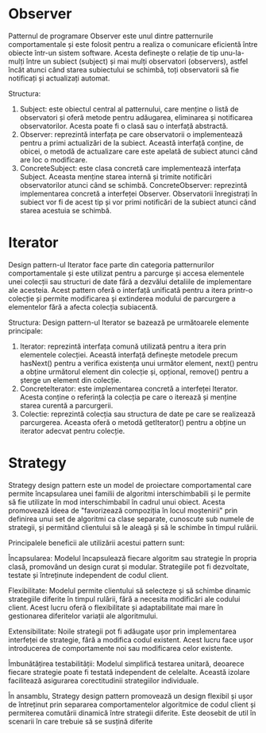 # Observer #
Patternul de programare Observer este unul dintre patternurile comportamentale și este folosit pentru a realiza o comunicare eficientă între obiecte într-un sistem software. Acesta definește o relație de tip unu-la-mulți între un subiect (subject) și mai mulți observatori (observers), astfel încât atunci când starea subiectului se schimbă, toți observatorii să fie notificați și actualizați automat.

Structura:

1. Subject: este obiectul central al patternului, care menține o listă de observatori și oferă metode pentru adăugarea, eliminarea și notificarea observatorilor. Acesta poate fi o clasă sau o interfață abstractă.
2. Observer: reprezintă interfața pe care observatorii o implementează pentru a primi actualizări de la subiect. Această interfață conține, de obicei, o metodă de actualizare care este apelată de subiect atunci când are loc o modificare.
3. ConcreteSubject: este clasa concretă care implementează interfața Subject. Aceasta menține starea internă și trimite notificări observatorilor atunci când se schimbă.
ConcreteObserver: reprezintă implementarea concretă a interfeței Observer. Observatorii înregistrați în subiect vor fi de acest tip și vor primi notificări de la subiect atunci când starea acestuia se schimbă.

# Iterator #
Design pattern-ul Iterator face parte din categoria patternurilor comportamentale și este utilizat pentru a parcurge și accesa elementele unei colecții sau structuri de date fără a dezvălui detaliile de implementare ale acesteia. Acest pattern oferă o interfață unificată pentru a itera printr-o colecție și permite modificarea și extinderea modului de parcurgere a elementelor fără a afecta colecția subiacentă.

Structura:
Design pattern-ul Iterator se bazează pe următoarele elemente principale:

1. Iterator: reprezintă interfața comună utilizată pentru a itera prin elementele colecției. Această interfață definește metodele precum hasNext() pentru a verifica existența unui următor element, next() pentru a obține următorul element din colecție și, opțional, remove() pentru a șterge un element din colecție.
2. ConcreteIterator: este implementarea concretă a interfeței Iterator. Acesta conține o referință la colecția pe care o iterează și menține starea curentă a parcurgerii.
3. Colectie: reprezintă colecția sau structura de date pe care se realizează parcurgerea. Aceasta oferă o metodă getIterator() pentru a obține un iterator adecvat pentru colecție.

# Strategy #
Strategy design pattern este un model de proiectare comportamental care permite încapsularea unei familii de algoritmi interschimbabili și le permite să fie utilizate în mod interschimbabil în cadrul unui obiect. Acesta promovează ideea de "favorizează compoziția în locul moștenirii" prin definirea unui set de algoritmi ca clase separate, cunoscute sub numele de strategii, și permitând clientului să le aleagă și să le schimbe în timpul rulării.

Principalele beneficii ale utilizării acestui pattern sunt:

Încapsularea: Modelul încapsulează fiecare algoritm sau strategie în propria clasă, promovând un design curat și modular. Strategiile pot fi dezvoltate, testate și întreținute independent de codul client.

Flexibilitate: Modelul permite clientului să selecteze și să schimbe dinamic strategiile diferite în timpul rulării, fără a necesita modificări ale codului client. Acest lucru oferă o flexibilitate și adaptabilitate mai mare în gestionarea diferitelor variații ale algoritmului.

Extensibilitate: Noile strategii pot fi adăugate ușor prin implementarea interfeței de strategie, fără a modifica codul existent. Acest lucru face ușor introducerea de comportamente noi sau modificarea celor existente.

Îmbunătățirea testabilității: Modelul simplifică testarea unitară, deoarece fiecare strategie poate fi testată independent de celelalte. Această izolare facilitează asigurarea corectitudinii strategiilor individuale.

În ansamblu, Strategy design pattern promovează un design flexibil și ușor de întreținut prin separarea comportamentelor algoritmice de codul client și permiterea comutării dinamică între strategii diferite. Este deosebit de util în scenarii în care trebuie să se susțină diferite